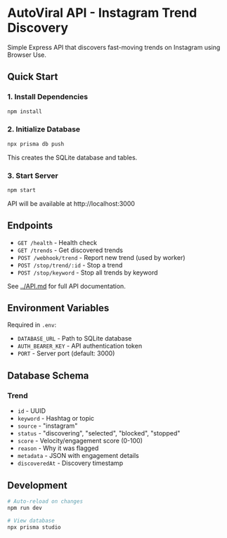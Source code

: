 # AutoViral API - Instagram Trend Discovery

Simple Express API that discovers fast-moving trends on Instagram using Browser Use.

## Quick Start

### 1. Install Dependencies
```bash
npm install
```

### 2. Initialize Database
```bash
npx prisma db push
```

This creates the SQLite database and tables.

### 3. Start Server
```bash
npm start
```

API will be available at http://localhost:3000

## Endpoints

- `GET /health` - Health check
- `GET /trends` - Get discovered trends
- `POST /webhook/trend` - Report new trend (used by worker)
- `POST /stop/trend/:id` - Stop a trend
- `POST /stop/keyword` - Stop all trends by keyword

See [../API.md](../API.md) for full API documentation.

## Environment Variables

Required in `.env`:
- `DATABASE_URL` - Path to SQLite database
- `AUTH_BEARER_KEY` - API authentication token
- `PORT` - Server port (default: 3000)

## Database Schema

### Trend
- `id` - UUID
- `keyword` - Hashtag or topic
- `source` - "instagram"
- `status` - "discovering", "selected", "blocked", "stopped"
- `score` - Velocity/engagement score (0-100)
- `reason` - Why it was flagged
- `metadata` - JSON with engagement details
- `discoveredAt` - Discovery timestamp

## Development

```bash
# Auto-reload on changes
npm run dev

# View database
npx prisma studio
```
